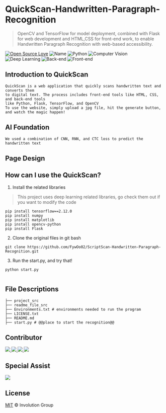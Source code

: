 # QuickScan-Handwritten-Paragraph-Recognition
> OpenCV and TensorFlow for model deployment, combined with Flask for web 
> development and HTML,CSS for front-end work, to enable Handwritten Paragraph 
> Recognition with web-based accessibility.

[![Open Source Love](https://badges.frapsoft.com/os/v2/open-source.svg?v=103)](https://github.com/FywOo02/Boston-House-Pricing-Forecast)
![Name](https://badgen.net/badge/Author/Owen&Laurian&Eddie&Derrick&Cho/orange?)
![Python](https://img.shields.io/badge/python-3.10-519dd9.svg?v=103)
![Computer Vision](https://badgen.net/badge/ComputerVision/OpenCV/blue?)
![Deep Learning](https://badgen.net/badge/DeepLearning/Tensorflow/red?)
![Back-end](https://badgen.net/badge/Back-end/Flask/yellow?)
![Front-end](https://badgen.net/badge/Front-end/HTML&CSS/pink?)


## Introduction to QuickScan
    QuickScan is a web application that quickly scans handwritten text and converts them 
    to digital text. The process includes front-end tools like HTML, CSS, and back-end tools
    like Python, Flask, TensorFlow, and OpenCV
    To use the website, simply upload a jpg file, hit the generate button,
    and watch the magic happen!
## AI Foundation
    We used a combination of CNN, RNN, and CTC loss to predict the handwritten text
## Page Design


## How can I use the QuickScan?
1. Install the related libraries
> This project uses deep learning related libraries, go check them out if 
> you want to modify the code
```
pip install tensorflow==2.12.0
pip install numpy
pip install matplotlib
pip install opencv-python
pip install Flask
```
2. Clone the original files in git bash
```
git clone https://github.com/FywOo02/ScriptScan-Handwritten-Paragraph-Recognition.git
```
3. Run the start.py, and try that!
```
python start.py
```
<div align=center>
<img src=>
</div>


## File Descriptions
```
├── project_src
├── readme_file_src
├── Environments.txt # environments needed to run the program
├── LICENSE.txt 
├── README.md
├── start.py # @@place to start the recognition@@
```

## Contributor
<a href="https://github.com/LL-Laurian">
  <img src="https://github.com/LL-Laurian.png?size=50">
</a>

<a href="https://github.com/FywOo02">
  <img src="https://github.com/FywOo02.png?size=50">
</a>

<a href="https://github.com/Eyang0612">
  <img src="https://github.com/Eyang0612.png?size=50">
</a>

<a href="https://github.com/owensun2004">
  <img src="https://github.com/owensun2004.png?size=50">
</a>

## Special Assist
<a href="https://github.com/liderrick616">
  <img src="https://github.com/liderrick616.png?size=50">
</a>

## License
[MIT](https://github.com/FywOo02/Handwritten-Digit-Recognizer-With-GUI/blob/main/LICENSE) © Involution Group
